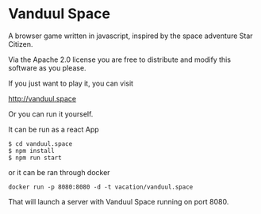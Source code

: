 # Vanduul Space 

A browser game written in javascript, inspired by the space adventure Star Citizen.

Via the Apache 2.0 license you are free to distribute and modify this software as you please.

If you just want to play it, you can visit

http://vanduul.space

Or you can run it yourself.

It can be run as a react App
```
$ cd vanduul.space
$ npm install
$ npm run start
```

or it can be ran through docker

`docker run -p 8080:8080 -d -t vacation/vanduul.space`

That will launch a server with Vanduul Space running on port 8080.  